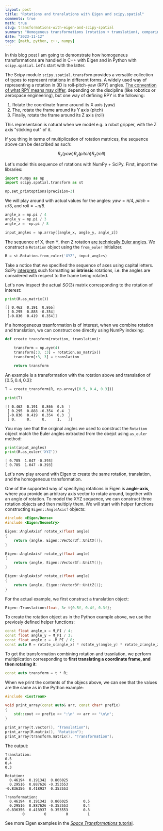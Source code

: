 ```yaml
---
layout: post
title: "Rotations and translations with Eigen and scipy.spatial"
comments: true
math: true
slug: transformations-with-eigen-and-scipy-spatial
summary: "Homogeneus transformations (rotation + translation), comparing Eigen (C++) and SciPy (Python); example with the roll-pitch-yaw (RPY) sequence of rotations"
date: "2023-11-12"
tags: [math, python, c++, numpy]
---
```


In this blog post I am going to demonstrate how homogeneus transformations are handled in C++ with Eigen and in Python with `scipy.spatial`. Let's start with the latter. 

The Scipy module `scipy.spatial.transform` provides a versatile collection of types to represent rotations in different forms. A widely used way of representing a rotation in 3D is roll-pitch-yaw (RPY) angles. [The convention of what RPY means may differ](https://petercorke.com/robotics/roll-pitch-yaw-angles/), depending on the discipline (like robotics or aerospace engineering), but one way of defining RPY is the following:

1. Rotate the coordinate frame around its X axis (yaw)
2. The, rotate the frame around its Y axis (pitch)
3. Finally, rotate the frame around its Z axis (roll)

This representaion is natural when we model e.g. a robot gripper, with the Z axis "sticking out" of it.

If you thing in terms of multiplication of rotation matrices, the sequence above can be described as such:

$$
R_{x}(yaw) R_{y}(pitch) R_{z}(roll)
$$


Let's model this sequence of rotations with NumPy + SciPy. First, import the libraries:


```python
import numpy as np
import scipy.spatial.transform as st

np.set_printoptions(precision=3)
```

We will play around with actual values for the angles: $yaw = \pi/4$, $pitch = \pi/3$, and $roll = -\pi/8$.


```python
angle_x = np.pi / 4
angle_y = np.pi / 3
angle_z = -np.pi / 8

input_angles = np.array([angle_x, angle_y, angle_z])
```

The sequence of X, then Y, then Z rotation [are technically Euler angles](https://robotacademy.net.au/lesson/rotation-angle-sequences-in-3d/). We construct a `Rotation` object using the `from_euler` initializer.


```python
R = st.Rotation.from_euler('XYZ', input_angles)
```

Take a notice that we specified the sequence of axes using capital letters. SciPy [interprets](https://docs.scipy.org/doc/scipy/reference/generated/scipy.spatial.transform.Rotation.from_euler.html) such formatting as **intrinsic** rotations, i.e. the angles are considered with respect to the frame being rotated.

Let's now inspect the actual $SO(3)$ matrix corresponding to the rotation of interest:


```python
print(R.as_matrix())
```

    [[ 0.462  0.191  0.866]
     [ 0.295  0.888 -0.354]
     [-0.836  0.419  0.354]]


If a homogeneous trasnformation is of interest, when we combine rotation and translation, we can construct one directly using NumPy indexing:


```python
def create_transform(rotation, translation):

    transform = np.eye(4)
    transform[:3, :3] = rotation.as_matrix()
    transform[:3, 3] = translation

    return transform
```

An example is a transformation with the rotation above and translation of $[0.5, 0.4, 0.3]$:


```python
T = create_transform(R, np.array([0.5, 0.4, 0.3]))

print(T)
```

    [[ 0.462  0.191  0.866  0.5  ]
     [ 0.295  0.888 -0.354  0.4  ]
     [-0.836  0.419  0.354  0.3  ]
     [ 0.     0.     0.     1.   ]]


You may see that the original angles we used to construct the `Rotation` object match the Euler angles extracted from the obejct using `as_euler` method:


```python
print(input_angles)
print(R.as_euler('XYZ'))
```

    [ 0.785  1.047 -0.393]
    [ 0.785  1.047 -0.393]


Let's now play around with Eigen to create the same rotation, translation, and the homogeneous transformation. 

One of the supported way of specifying rotations in Eigen is **angle-axis**, where you provide an arbitrary axis vector to rotate around, together with an angle of rotation. To model the XYZ sequence, we can construct three rotation objects and then multiply them. We will start with helper functions constructing `Eigen::AngleAxisf` objects:

```c++
#include <Eigen/Dense>
#include <Eigen/Geometry>

Eigen::AngleAxisf rotate_x(float angle)
{
    return {angle, Eigen::Vector3f::UnitX()};
}

Eigen::AngleAxisf rotate_y(float angle)
{
    return {angle, Eigen::Vector3f::UnitY()};
}

Eigen::AngleAxisf rotate_z(float angle)
{
    return {angle, Eigen::Vector3f::UnitZ()};
}
```

For the actual example, we first construct a translation object:

```c++
Eigen::Translation<float, 3> t{0.5f, 0.4f, 0.3f};
```

To create the rotation object as in the Python example above, we use the previosly defined helper functions:

```c++
const float angle_x = M_PI / 4;
const float angle_y = M_PI / 3;
const float angle_z = -M_PI / 8;
const auto R = rotate_x(angle_x) * rotate_y(angle_y) * rotate_z(angle_z);
```

To get the transformation combining rotation and trasnlation, we perform multiplication corresponding to **first translating a coordinate frame, and then rotating it**:

```c++
const auto transform = t * R;
```

When we print the contents of the objecs above, we can see that the values are the same as in the Python example:

```c++
#include <iostream>

void print_array(const auto& arr, const char* prefix)
{
    std::cout << prefix << ":\n" << arr << "\n\n";
}
```

```c++
print_array(t.vector(), "Translation");
print_array(R.matrix(), "Rotation");
print_array(transform.matrix(), "Transformation");
```

The output:

```
Translation:
0.5
0.4
0.3

Rotation:
  0.46194  0.191342  0.866025
  0.29516  0.887626 -0.353553
-0.836356  0.418937  0.353553

Transformation:
  0.46194  0.191342  0.866025       0.5
  0.29516  0.887626 -0.353553       0.4
-0.836356  0.418937  0.353553       0.3
        0         0         0         1
```


See more Eigen examples in the [*Space Transformations* tutorial](https://eigen.tuxfamily.org/dox/group__TutorialGeometry.html).
